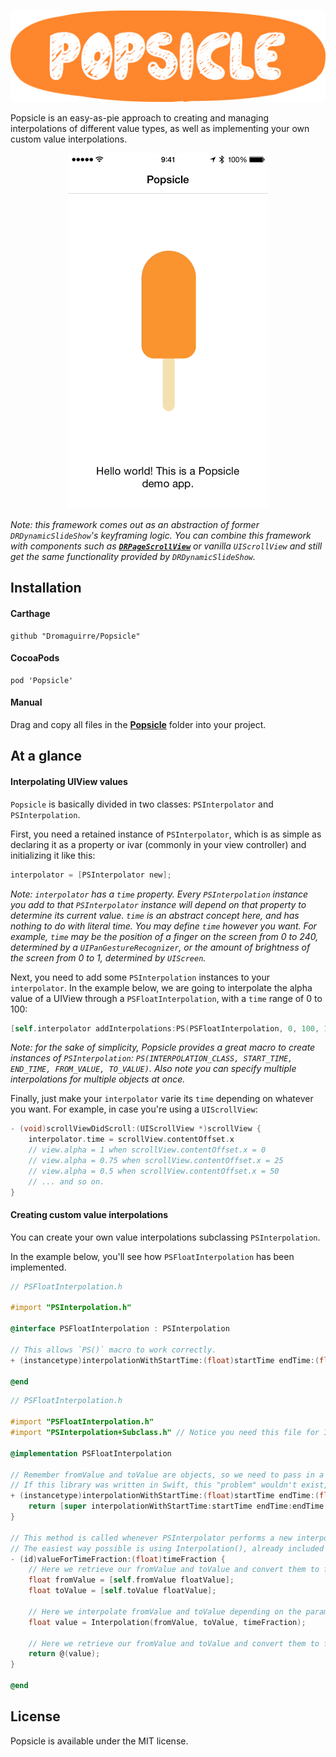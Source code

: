 <p align="center">
	<img src="Assets/header.png" alt="Header" width="550px" />
</p>

Popsicle is an easy-as-pie approach to creating and managing interpolations of different value types, as well as implementing your own custom value interpolations.

<p align="center">
	<img src="Assets/1.gif" alt="GIF 1" width="320px" />
</p>

_Note: this framework comes out as an abstraction of former `DRDynamicSlideShow`'s keyframing logic. You can combine this framework with components such as [__`DRPageScrollView`__](https://github.com/Dromaguirre/DRPageScrollView) or vanilla `UIScrollView` and still get the same functionality provided by `DRDynamicSlideShow`._

## Installation

#### Carthage

	github "Dromaguirre/Popsicle"

#### CocoaPods

	pod 'Popsicle'

#### Manual

Drag and copy all files in the [__Popsicle__](Popsicle) folder into your project.

## At a glance

#### Interpolating UIView values

`Popsicle` is basically divided in two classes: `PSInterpolator` and `PSInterpolation`.

First, you need a retained instance of `PSInterpolator`, which is as simple as declaring it as a property or ivar (commonly in your view controller) and initializing it like this:

```objective-c
interpolator = [PSInterpolator new];
```

_Note: `interpolator` has a `time` property. Every `PSInterpolation` instance you add to that `PSInterpolator` instance will depend on that property to determine its current value. `time` is an abstract concept here, and has nothing to do with literal time. You may define `time` however you want. For example, `time` may be the position of a finger on the screen from 0 to 240, determined by a `UIPanGestureRecognizer`, or the amount of brightness of the screen from 0 to 1, determined by `UIScreen`._

Next, you need to add some `PSInterpolation` instances to your `interpolator`. In the example below, we are going to interpolate the alpha value of a UIView through a `PSFloatInterpolation`, with a `time` range of 0 to 100:

```objective-c
[self.interpolator addInterpolations:PS(PSFloatInterpolation, 0, 100, 1, 0) forObjects:view keyPath:@"alpha"];
```

_Note: for the sake of simplicity, Popsicle provides a great macro to create instances of `PSInterpolation`: `PS(INTERPOLATION_CLASS, START_TIME, END_TIME, FROM_VALUE, TO_VALUE)`. Also note you can specify multiple interpolations for multiple objects at once._

Finally, just make your `interpolator` varie its `time` depending on whatever you want. For example, in case you're using a `UIScrollView`:

```objective-c
- (void)scrollViewDidScroll:(UIScrollView *)scrollView {
	interpolator.time = scrollView.contentOffset.x
	// view.alpha = 1 when scrollView.contentOffset.x = 0
	// view.alpha = 0.75 when scrollView.contentOffset.x = 25
	// view.alpha = 0.5 when scrollView.contentOffset.x = 50
	// ... and so on.
}
```

#### Creating custom value interpolations

You can create your own value interpolations subclassing `PSInterpolation`.

In the example below, you'll see how `PSFloatInterpolation` has been implemented.

```objective-c
// PSFloatInterpolation.h

#import "PSInterpolation.h"

@interface PSFloatInterpolation : PSInterpolation

// This allows `PS()` macro to work correctly.
+ (instancetype)interpolationWithStartTime:(float)startTime endTime:(float)endTime fromValue:(float)fromValue toValue:(float)toValue;

@end
```

```objective-c
// PSFloatInterpolation.h

#import "PSFloatInterpolation.h"
#import "PSInterpolation+Subclass.h" // Notice you need this file for Interpolation() to work.

@implementation PSFloatInterpolation

// Remember fromValue and toValue are objects, so we need to pass in a NSNumber. You may make any necessary value conversions as shown below.
// If this library was written in Swift, this "problem" wouldn't exist, since values like float are already objects in Swift. Give me some time :)
+ (instancetype)interpolationWithStartTime:(float)startTime endTime:(float)endTime fromValue:(float)fromValue toValue:(float)toValue {
	return [super interpolationWithStartTime:startTime endTime:endTime fromValue:@(fromValue) toValue:@(toValue)];
}

// This method is called whenever PSInterpolator performs a new interpolation, so you must return a value here depending on timeFraction (from 0 to 1).
// The easiest way possible is using Interpolation(), already included in PSInterpolation+Subclass.h.
- (id)valueForTimeFraction:(float)timeFraction {
	// Here we retrieve our fromValue and toValue and convert them to float in order to manage them with Interpolation().
	float fromValue = [self.fromValue floatValue];
	float toValue = [self.toValue floatValue];
	
	// Here we interpolate fromValue and toValue depending on the parameter timeFraction in order to get the intermediate value we need to return.
	float value = Interpolation(fromValue, toValue, timeFraction);
	
	// Here we retrieve our fromValue and toValue and convert them to float in order to manage them with Interpolation().
	return @(value);
}

@end
```

## License

Popsicle is available under the MIT license.